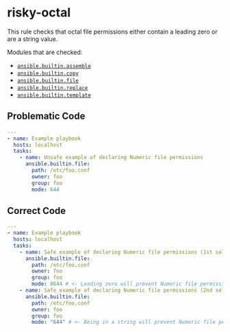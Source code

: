 # risky-octal

This rule checks that octal file permissions either contain a leading zero or are a string value.

Modules that are checked:

- [`ansible.builtin.assemble`](https://docs.ansible.com/ansible/latest/collections/ansible/builtin/assemble_module.html)
- [`ansible.builtin.copy`](https://docs.ansible.com/ansible/latest/collections/ansible/builtin/copy_module.html)
- [`ansible.builtin.file`](https://docs.ansible.com/ansible/latest/collections/ansible/builtin/file_module.html)
- [`ansible.builtin.replace`](https://docs.ansible.com/ansible/latest/collections/ansible/builtin/replace_module.html)
- [`ansible.builtin.template`](https://docs.ansible.com/ansible/latest/collections/ansible/builtin/template_module.html)

## Problematic Code

```yaml
---
- name: Example playbook
  hosts: localhost
  tasks:
    - name: Unsafe example of declaring Numeric file permissions
      ansible.builtin.file:
        path: /etc/foo.conf
        owner: foo
        group: foo
        mode: 644
```

## Correct Code

```yaml
---
- name: Example playbook
  hosts: localhost
  tasks:
    - name: Safe example of declaring Numeric file permissions (1st solution)
      ansible.builtin.file:
        path: /etc/foo.conf
        owner: foo
        group: foo
        mode: 0644 # <- Leading zero will prevent Numeric file permissions to behave in unexpected ways.
    - name: Safe example of declaring Numeric file permissions (2nd solution)
      ansible.builtin.file:
        path: /etc/foo.conf
        owner: foo
        group: foo
        mode: "644" # <- Being in a string will prevent Numeric file permissions to behave in unexpected ways.
```
